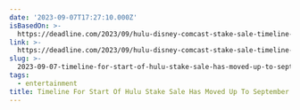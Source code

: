 ```yaml
---
date: '2023-09-07T17:27:10.000Z'
isBasedOn: >-
  https://deadline.com/2023/09/hulu-disney-comcast-stake-sale-timeline-moved-up-streaming-billion-1235537919/
link: >-
  https://deadline.com/2023/09/hulu-disney-comcast-stake-sale-timeline-moved-up-streaming-billion-1235537919/
slug: >-
  2023-09-07-timeline-for-start-of-hulu-stake-sale-has-moved-up-to-september-deadline
tags:
  - entertainment
title: Timeline For Start Of Hulu Stake Sale Has Moved Up To September – Deadline
---
```



